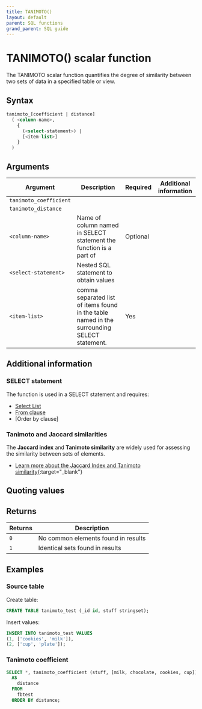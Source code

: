 ```yaml
---
title: TANIMOTO()
layout: default
parent: SQL functions
grand_parent: SQL guide
---
```

# TANIMOTO() scalar function

The TANIMOTO scalar function quantifies the degree of similarity between two sets of data in a specified table or view.

<!-- QUERY - can JACCARD be substituted for TANIMOTO?-->

## Syntax

```sql
tanimoto_[coefficient | distance]
  ( <column-name>,
    {
      (<select-statement>) |
      [<item-list>]
    }
  )
```

## Arguments

| Argument | Description | Required | Additional information |
|---|---|---|---|
| `tanimoto_coefficient` |  |  |  |
| `tanimoto_distance` |  |  |  |
| `<column-name>` | Name of column named in SELECT statement the function is a part of | Optional |  |
| `<select-statement>` | Nested SQL statement to obtain values |  |  |
| `<item-list>` | comma separated list of items found in the table named in the surrounding SELECT statement. | Yes |  |

## Additional information

### SELECT statement

The function is used in a SELECT statement and requires:
* [Select List](/docs/sql-guide/statements/statement-select#select_list-information)
* [From clause](/docs/sql-guide/statements/statement-select/#from_clause-information)
* [Order by clause]

### Tanimoto and Jaccard similarities

The **Jaccard index** and **Tanimoto similarity** are widely used for assessing the similarity between sets of elements.

* [Learn more about the Jaccard Index and Tanimoto similarity](https://www.featurebase.com/blog/tanimoto-similarity-in-featurebase){:target="_blank"}

## Quoting values



## Returns

| Returns | Description |
|---|---|
| `0` | No common elements found in results |
| `1` | Identical sets found in results

## Examples

<!--NOTE FOR REVIEWERS > This will link out to content to be added in in the "cookbook" branch)-->

### Source table

Create table:
```sql
CREATE TABLE tanimoto_test (_id id, stuff stringset);
```

Insert values:
```sql
INSERT INTO tanimoto_test VALUES
(1, ['cookies', 'milk']),
(2, ['cup', 'plate']);
```

### Tanimoto coefficient

```sql
SELECT *, tanimoto_coefficient (stuff, [milk, chocolate, cookies, cup])
  AS
    distance
  FROM
    fbtest
  ORDER BY distance;
```
